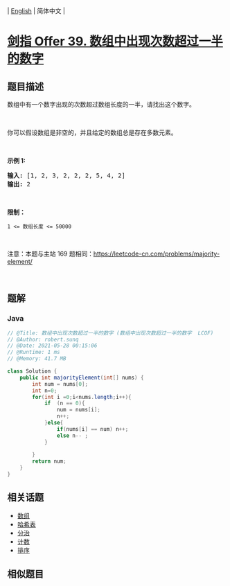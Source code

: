 
| [English](README_EN.md) | 简体中文 |

# [剑指 Offer 39. 数组中出现次数超过一半的数字](https://leetcode.cn//problems/shu-zu-zhong-chu-xian-ci-shu-chao-guo-yi-ban-de-shu-zi-lcof/)

## 题目描述

<p>数组中有一个数字出现的次数超过数组长度的一半，请找出这个数字。</p>

<p>&nbsp;</p>

<p>你可以假设数组是非空的，并且给定的数组总是存在多数元素。</p>

<p>&nbsp;</p>

<p><strong>示例&nbsp;1:</strong></p>

<pre><strong>输入:</strong> [1, 2, 3, 2, 2, 2, 5, 4, 2]
<strong>输出:</strong> 2</pre>

<p>&nbsp;</p>

<p><strong>限制：</strong></p>

<p><code>1 &lt;= 数组长度 &lt;= 50000</code></p>

<p>&nbsp;</p>

<p>注意：本题与主站 169 题相同：<a href="https://leetcode-cn.com/problems/majority-element/">https://leetcode-cn.com/problems/majority-element/</a></p>

<p>&nbsp;</p>


## 题解


### Java

```Java
// @Title: 数组中出现次数超过一半的数字 (数组中出现次数超过一半的数字  LCOF)
// @Author: robert.sunq
// @Date: 2021-05-28 00:15:06
// @Runtime: 1 ms
// @Memory: 41.7 MB

class Solution {
    public int majorityElement(int[] nums) {
        int num = nums[0];
        int n=0;
        for(int i =0;i<nums.length;i++){
            if  (n == 0){
                num = nums[i];
                n++;
            }else{
                if(nums[i] == num) n++;
                else n-- ;
            }
            
        }
        return num;
    }
}
```



## 相关话题

- [数组](https://leetcode.cn//tag/array)
- [哈希表](https://leetcode.cn//tag/hash-table)
- [分治](https://leetcode.cn//tag/divide-and-conquer)
- [计数](https://leetcode.cn//tag/counting)
- [排序](https://leetcode.cn//tag/sorting)

## 相似题目



